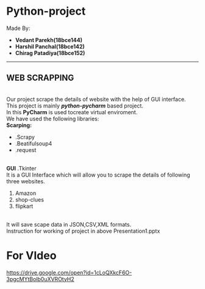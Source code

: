 # Python-project
Made By:
<b><ul>
<li>Vedant Parekh(18bce144)
<li>Harshil Panchal(18bce142)
<li>Chirag Patadiya(18bce152)
</ul></b>
<hr>
<h2>WEB SCRAPPING</h2>
<br> Our project scrape the details of website with the help  of GUI interface.
<br>This project is mainly <b><i>python-pycharm</b></i> based project.
<br> In this <b>PyCharm</b> is used tocreate virtual enviroment.
<br>We have used the following libraries:
<br><b>Scarping:</b>
      <ul>
      <li>.Scrapy
      <li>.Beatifulsoup4
      <li>.request</ul>
<br><b>GUI</b>
      .Tkinter
<br>It is a GUI Interface which will allow you to scrape the details of following three websites.
  <ol><li>Amazon
  <li>shop-clues
  <li>flipkart</ol>
<br>It will save scape data in JSON,CSV,XML formats.
<br>Instruction for working of project in above Presentation1.pptx
<h1>For VIdeo</h1>
<a href="https://drive.google.com/open?id=1cLoQXkcF6O-3pgcMYtBolb0uXVROtyH2">https://drive.google.com/open?id=1cLoQXkcF6O-3pgcMYtBolb0uXVROtyH2</a>
